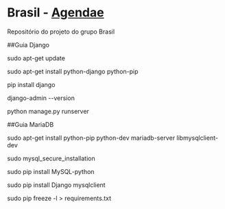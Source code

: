 # Brasil - [Agendae](https://esegroup.github.io/Brasil)
Repositório do projeto do grupo Brasil

##Guia Django

sudo apt-get update

sudo apt-get install python-django python-pip

pip install django

django-admin --version

python manage.py runserver

##Guia MariaDB

sudo apt-get install python-pip python-dev mariadb-server libmysqlclient-dev

sudo mysql_secure_installation

sudo pip install MySQL-python

sudo pip install Django mysqlclient

sudo pip freeze -l > requirements.txt

